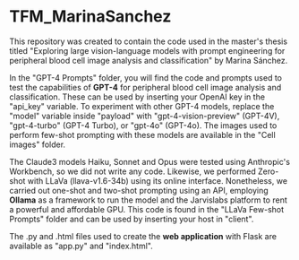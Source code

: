 # TFM_MarinaSanchez
This repository was created to contain the code used in the master's thesis titled "Exploring large vision-language models with prompt engineering for peripheral blood cell image analysis and classification" by Marina Sánchez.

In the "GPT-4 Prompts" folder, you will find the code and prompts used to test the capabilities of **GPT-4** for peripheral blood cell image analysis and classification. These can be used by inserting your OpenAI key in the "api_key" variable. To experiment with other GPT-4 models, replace the "model" variable inside "payload" with "gpt-4-vision-preview" (GPT-4V), "gpt-4-turbo" (GPT-4 Turbo), or "gpt-4o" (GPT-4o). The images used to perform few-shot prompting with these models are available in the "Cell images" folder. 

The Claude3 models Haiku, Sonnet and Opus were tested using Anthropic's Workbench, so we did not write any code. Likewise, we performed Zero-shot with LLaVa (llava-v1.6-34b) using its online interface. Nonetheless, we carried out one-shot and two-shot prompting using an API, employing **Ollama** as a framework to run the model and the Jarvislabs platform to rent a powerful and affordable GPU. This code is found in the "LLaVa Few-shot Prompts" folder and can be used by inserting your host in "client".

The .py and .html files used to create the **web application** with Flask are available as "app.py" and "index.html".
